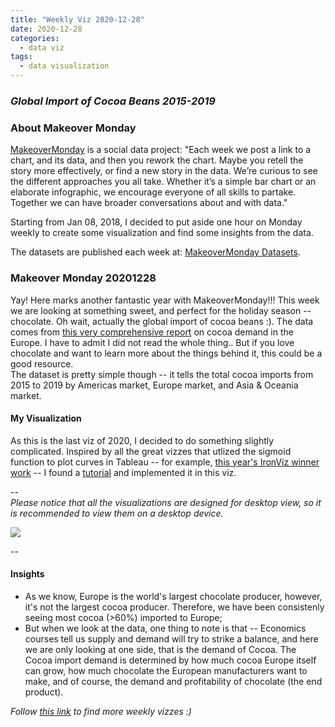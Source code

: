 ```yaml
---
title: "Weekly Viz 2020-12-28"
date: 2020-12-28
categories:
  - data viz
tags:
  - data visualization
---
```


### *Global Import of Cocoa Beans 2015-2019*


### About Makeover Monday

[MakeoverMonday](http://www.makeovermonday.co.uk/) is a social data project:
"Each week we post a link to a chart, and its data, and then you rework the chart.
Maybe you retell the story more effectively, or find a new story in the data.
We’re curious to see the different approaches you all take. Whether it’s a simple bar chart or an elaborate infographic, we encourage everyone of all skills to partake.
Together we can have broader conversations about and with data."

Starting from Jan 08, 2018, I decided to put aside one hour on Monday weekly to create some visualization and find some insights from the data.

The datasets are published each week at: [MakeoverMonday Datasets](http://www.makeovermonday.co.uk/data/).

### Makeover Monday 20201228

Yay! Here marks another fantastic year with MakeoverMonday!!! This week we are looking at something sweet, and perfect for the holiday season -- chocolate. Oh wait, actually the global import of cocoa beans :). The data comes from [this very comprehensive report](https://www.cbi.eu/market-information/cocoa/trade-statistics#) on cocoa demand in the Europe. I have to admit I did not read the whole thing.. But if you love chocolate and want to learn more about the things behind it, this could be a good resource.  
The dataset is pretty simple though -- it tells the total cocoa imports from 2015 to 2019 by Americas market, Europe market, and Asia & Oceania market.  

#### My Visualization

As this is the last viz of 2020, I decided to do something slightly complicated. Inspired by all the great vizzes that utlized the sigmoid function to plot curves in Tableau -- for example, [this year's IronViz winner work](https://public.tableau.com/en-us/gallery/air-we-breathe?tab=viz-of-the-day&type=viz-of-the-day) -- I found a [tutorial](https://public.tableau.com/views/HowtoSigmoidFunction/SigmoidFunctionStory?:embed=y&:showVizHome=no&:display_count=y&:display_static_image=y&:bootstrapWhenNotified=true#1) and implemented it in this viz.  

--  
*Please notice that all the visualizations are designed for desktop view, so it is recommended to view them on a desktop device.*  

<div class='tableauPlaceholder' id='viz1609132761089' style='position: relative'>
<noscript><a href='#'>
  <img alt=' ' src='https:&#47;&#47;public.tableau.com&#47;static&#47;images&#47;Ma&#47;MakeOverMonday20201228GlobalImportofCocoaBeans&#47;GlobalImportofCocoaBeans&#47;1_rss.png' style='border: none' />
 </a></noscript>
 <object class='tableauViz'  style='display:none;'>
  <param name='host_url' value='https%3A%2F%2Fpublic.tableau.com%2F' />
  <param name='embed_code_version' value='3' />
  <param name='site_root' value='' />
  <param name='name' value='MakeOverMonday20201228GlobalImportofCocoaBeans&#47;GlobalImportofCocoaBeans' />
  <param name='tabs' value='no' />
  <param name='toolbar' value='yes' />
  <param name='static_image' value='https:&#47;&#47;public.tableau.com&#47;static&#47;images&#47;Ma&#47;MakeOverMonday20201228GlobalImportofCocoaBeans&#47;GlobalImportofCocoaBeans&#47;1.png' />
  <param name='animate_transition' value='yes' />
  <param name='display_static_image' value='yes' />
  <param name='display_spinner' value='yes' />
  <param name='display_overlay' value='yes' />
  <param name='display_count' value='yes' />
  <param name='language' value='en' />
  <param name='filter' value='publish=yes' />
</object></div>              
<script type='text/javascript'>        
  var divElement = document.getElementById('viz1609132761089');   
  var vizElement = divElement.getElementsByTagName('object')[0];             
  if ( divElement.offsetWidth > 800 ) { vizElement.style.width='700px';vizElement.style.height='527px';} else if ( divElement.offsetWidth > 500 ) { vizElement.style.width='700px';vizElement.style.height='527px';} else { vizElement.style.width='100%';vizElement.style.height='877px';}      
  var scriptElement = document.createElement('script');               
  scriptElement.src = 'https://public.tableau.com/javascripts/api/viz_v1.js';             
  vizElement.parentNode.insertBefore(scriptElement, vizElement);              
</script>
  
--  

#### Insights
* As we know, Europe is the world's largest chocolate producer, however, it's not the largest cocoa producer. Therefore, we have been consistenly seeing most cocoa (>60%) imported to Europe;  
* But when we look at the data, one thing to note is that -- Economics courses tell us supply and demand will try to strike a balance, and here we are only looking at one side, that is the demand of Cocoa. The Cocoa import demand is determined by how much cocoa Europe itself can grow, how much chocolate the European manufacturers want to make, and of course, the demand and profitability of chocolate (the end product).  


*Follow [this link](https://yudong-94.github.io/personal-website/project/MakeOverMonday2020/) to find more weekly vizzes :)*